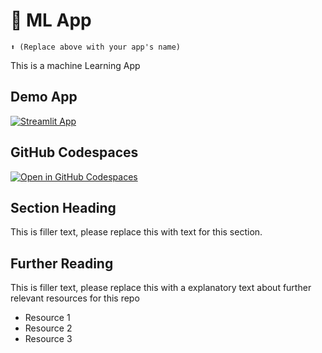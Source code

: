 # 🤖 ML App
```
⬆️ (Replace above with your app's name)
```

This is a machine Learning App


## Demo App

[![Streamlit App](https://static.streamlit.io/badges/streamlit_badge_black_white.svg)](https://dp-machine-learning.streamlit.app/)

## GitHub Codespaces

[![Open in GitHub Codespaces](https://github.com/codespaces/badge.svg)](https://codespaces.new/streamlit/app-starter-kit?quickstart=1)

## Section Heading

This is filler text, please replace this with text for this section.

## Further Reading

This is filler text, please replace this with a explanatory text about further relevant resources for this repo
- Resource 1
- Resource 2
- Resource 3
